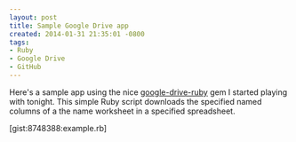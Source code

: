 ```yaml
---
layout: post
title: Sample Google Drive app
created: 2014-01-31 21:35:01 -0800
tags:
- Ruby
- Google Drive
- GitHub
---
```

Here's a sample app using the nice [google-drive-ruby](https://github.com/gimite/google-drive-ruby) gem I started playing with tonight. This simple Ruby script downloads the specified named columns of a the name worksheet in a specified spreadsheet.

[gist:8748388:example.rb]

